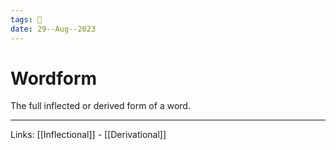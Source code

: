 ```yaml
---
tags: 🌱
date: 29--Aug--2023
---
```


# Wordform

The full inflected or derived form of a word.

---
Links: [[Inflectional]] - [[Derivational]]